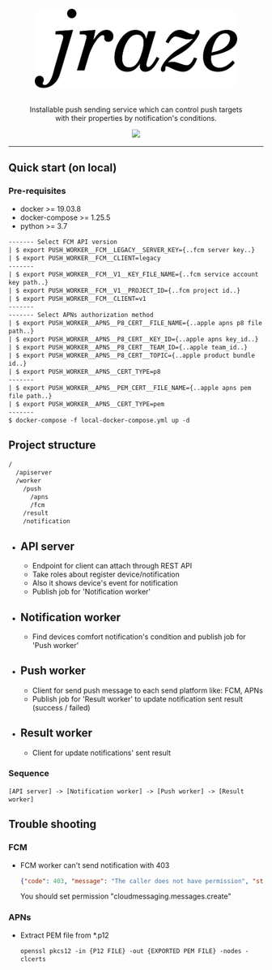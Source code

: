 <div align="center">
  <br/>
  <img src="./docs/image/jraze-logo.png" width="400"/>
  <br/>
  <br/>
  <p>
    Installable push sending service which can control push targets  <br/>
    with their properties by notification's conditions.  
  </p>
  <p>
    <a href="https://github.com/pjongy/jraze/blob/master/LICENSE">
      <img src="https://img.shields.io/badge/license-MIT-blue.svg"/>
    </a>
  </p>
</div>

---

## Quick start (on local)

### Pre-requisites
- docker >= 19.03.8
- docker-compose >= 1.25.5
- python >= 3.7

```
------- Select FCM API version
| $ export PUSH_WORKER__FCM__LEGACY__SERVER_KEY={..fcm server key..}
| $ export PUSH_WORKER__FCM__CLIENT=legacy
-------
| $ export PUSH_WORKER__FCM__V1__KEY_FILE_NAME={..fcm service account key path..}
| $ export PUSH_WORKER__FCM__V1__PROJECT_ID={..fcm project id..}
| $ export PUSH_WORKER__FCM__CLIENT=v1
-------
------- Select APNs authorization method
| $ export PUSH_WORKER__APNS__P8_CERT__FILE_NAME={..apple apns p8 file path..}
| $ export PUSH_WORKER__APNS__P8_CERT__KEY_ID={..apple apns key_id..}
| $ export PUSH_WORKER__APNS__P8_CERT__TEAM_ID={..apple team_id..}
| $ export PUSH_WORKER__APNS__P8_CERT__TOPIC={..apple product bundle id..}
| $ export PUSH_WORKER__APNS__CERT_TYPE=p8
-------
| $ export PUSH_WORKER__APNS__PEM_CERT__FILE_NAME={..apple apns pem file path..}
| $ export PUSH_WORKER__APNS__CERT_TYPE=pem
-------
$ docker-compose -f local-docker-compose.yml up -d
```


## Project structure
```
/
  /apiserver
  /worker
    /push
      /apns
      /fcm
    /result
    /notification
```

- API server
  ---
  - Endpoint for client can attach through REST API
  - Take roles about register device/notification
  - Also it shows device's event for notification
  - Publish job for 'Notification worker'

- Notification worker
  ---
  - Find devices comfort notification's condition and publish job for 'Push worker'

- Push worker
  ---
  - Client for send push message to each send platform like: FCM, APNs
  - Publish job for 'Result worker' to update notification sent result (success / failed)

- Result worker
  ---
  - Client for update notifications' sent result

### Sequence
```
[API server] -> [Notification worker] -> [Push worker] -> [Result worker]
```

## Trouble shooting

### FCM

-  FCM worker can't send notification with 403

    ```json
    {"code": 403, "message": "The caller does not have permission", "status": "PERMISSION_DENIED"}}
    ```
    You should set permission "cloudmessaging.messages.create"

### APNs

- Extract PEM file from *.p12
    ```
    openssl pkcs12 -in {P12 FILE} -out {EXPORTED PEM FILE} -nodes -clcerts
    ```
